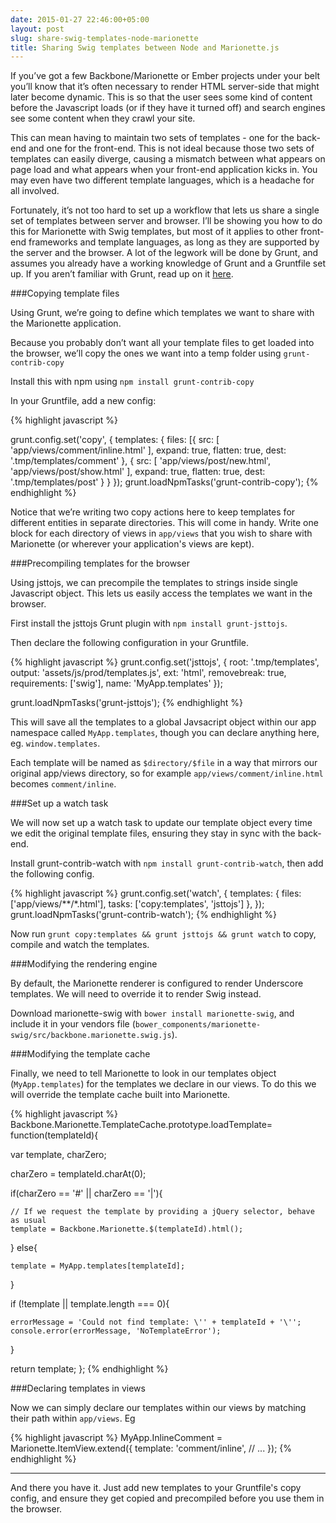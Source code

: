 ```yaml
---
date: 2015-01-27 22:46:00+05:00
layout: post
slug: share-swig-templates-node-marionette
title: Sharing Swig templates between Node and Marionette.js
---
```


If you’ve got a few Backbone/Marionette or Ember projects under your belt you’ll know that it’s often necessary to render HTML server-side that might later become dynamic. This is so that the user sees some kind of content before the Javascript loads (or if they have it turned off) and search engines see some content when they crawl your site.

This can mean having to maintain two sets of templates - one for the back-end and one for the front-end. This is not ideal because those two sets of templates can easily diverge, causing a mismatch between what appears on page load and what appears when your front-end application kicks in. You may even have two different template languages, which is a headache for all involved.

Fortunately, it’s not too hard to set up a workflow that lets us share a single set of templates between server and browser. I’ll be showing you how to do this for Marionette with Swig templates, but most of it applies to other front-end frameworks and template languages, as long as they are supported by the server and the browser. A lot of the legwork will be done by Grunt, and assumes you already have a working knowledge of Grunt and a Gruntfile set up. If you aren’t familiar with Grunt, read up on it [here](http://gruntjs.com/).

###Copying template files

Using Grunt, we’re going to define which templates we want to share with the Marionette application.

Because you probably don’t want all your template files to get loaded into the browser, we’ll copy the ones we want into a temp folder using `grunt-contrib-copy`

Install this with npm using `npm install grunt-contrib-copy`

In your Gruntfile, add a new config:

{% highlight javascript %}

grunt.config.set('copy', {
  templates: {
    files: [{
      src: [
        'app/views/comment/inline.html'
      ],
      expand: true,
      flatten: true,
      dest: '.tmp/templates/comment'
    }, {
      src: [
        'app/views/post/new.html',
        'app/views/post/show.html'
      ],
      expand: true,
      flatten: true,
      dest: '.tmp/templates/post'
    }
  }
});
grunt.loadNpmTasks('grunt-contrib-copy');
{% endhighlight %}

Notice that we’re writing two copy actions here to keep templates for different entities in separate directories. This will come in handy. Write one block for each directory of views in `app/views` that you wish to share with Marionette (or wherever your application's views are kept).

###Precompiling templates for the browser

Using jsttojs, we can precompile the templates to strings inside single Javascript object. This lets us easily access the templates we want in the browser.

First install the jsttojs Grunt plugin with `npm install grunt-jsttojs`.

Then declare the following configuration in your Gruntfile.

{% highlight javascript %}
grunt.config.set('jsttojs', {
  root: '.tmp/templates',
  output: 'assets/js/prod/templates.js',
  ext: 'html',
  removebreak: true,
  requirements: ['swig'],
  name: 'MyApp.templates'
});

grunt.loadNpmTasks('grunt-jsttojs');
{% endhighlight %}

This will save all the templates to a global Javsacript object within our app namespace called `MyApp.templates`, though you can declare anything here, eg. `window.templates`.

Each template will be named as `$directory/$file` in a way that mirrors our original app/views directory, so for example `app/views/comment/inline.html` becomes `comment/inline`.

###Set up a watch task

We will now set up a watch task to update our template object every time we edit the original template files, ensuring they stay in sync with the back-end.

Install grunt-contrib-watch with `npm install grunt-contrib-watch`, then add the following config.

{% highlight javascript %}
grunt.config.set('watch', {
  templates: {
   files: ['app/views/**/*.html'],
   tasks: ['copy:templates', 'jsttojs']
  },
});
grunt.loadNpmTasks('grunt-contrib-watch');
{% endhighlight %}

Now run `grunt copy:templates && grunt jsttojs && grunt watch` to copy, compile and watch the templates.

###Modifying the rendering engine

By default, the Marionette renderer is configured to render Underscore templates. We will need to override it to render Swig instead.

Download marionette-swig with `bower install marionette-swig`, and include it in your vendors file (`bower_components/marionette-swig/src/backbone.marionette.swig.js`).

###Modifying the template cache

Finally, we need to tell Marionette to look in our templates object (`MyApp.templates`) for the templates we declare in our views. To do this we will override the template cache built into Marionette.

{% highlight javascript %}
Backbone.Marionette.TemplateCache.prototype.loadTemplate= function(templateId){

  var template, charZero;

  charZero = templateId.charAt(0);
 
  if(charZero == '#' || charZero == '|'){
   
    // If we request the template by providing a jQuery selector, behave as usual
    template = Backbone.Marionette.$(templateId).html();
  }
  else{

    template = MyApp.templates[templateId];
  }

  if (!template || template.length === 0){
   
    errorMessage = 'Could not find template: \'' + templateId + '\'';
    console.error(errorMessage, 'NoTemplateError');
  }

  return template;
};
{% endhighlight %}


###Declaring templates in views

Now we can simply declare our templates within our views by matching their path within `app/views`. Eg

{% highlight javascript %}
MyApp.InlineComment = Marionette.ItemView.extend({
 template: 'comment/inline',
 // ...
});
{% endhighlight %}

---

And there you have it. Just add new templates to your Gruntfile's copy config, and ensure they get copied and precompiled before you use them in the browser.